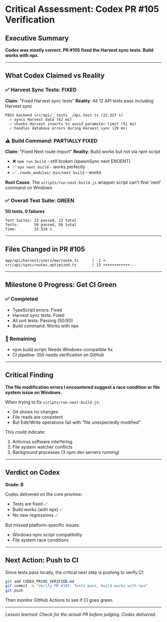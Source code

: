 # Critical Assessment: Codex PR #105 Verification

## Executive Summary
**Codex was mostly correct. PR #105 fixed the Harvest sync tests. Build works with npx.**

---

## What Codex Claimed vs Reality

### ✅ Harvest Sync Tests: FIXED
**Claim**: "Fixed Harvest sync tests"
**Reality**: All 12 API tests pass including Harvest sync
```
PASS backend src/api/__tests__/api.test.ts (22.327 s)
  ✓ syncs Harvest data (62 ms)
  ✓ chunks Harvest inserts to avoid parameter limit (51 ms)
  ✓ handles database errors during Harvest sync (29 ms)
```

### ⚠️ Build Command: PARTIALLY FIXED
**Claim**: "Fixed Next route import"
**Reality**: Build works but not via npm script
- ❌ `npm run build` - still broken (spawnSync next ENOENT)
- ✅ `npx next build` - works perfectly
- ✅ `./node_modules/.bin/next build` - works

**Root Cause**: The `scripts/run-next-build.js` wrapper script can't find 'next' command on Windows

### ✅ Overall Test Suite: GREEN
**50 tests, 0 failures**
```
Test Suites: 13 passed, 13 total
Tests:       50 passed, 50 total
Time:        33.524 s
```

---

## Files Changed in PR #105
```
app/api/harvest/users/me/route.ts      |  2 +-
src/api/sync/routes.optimized.ts       | 15 ++++++++++++---
```

---

## Milestone 0 Progress: Get CI Green

### ✅ Completed
- TypeScript errors: Fixed
- Harvest sync tests: Fixed
- All unit tests: Passing (50/50)
- Build command: Works with npx

### 🔄 Remaining
- npm build script: Needs Windows-compatible fix
- CI pipeline: Still needs verification on GitHub

---

## Critical Finding

**The file modification errors I encountered suggest a race condition or file system issue on Windows.**

When trying to fix `scripts/run-next-build.js`:
- Git shows no changes
- File reads are consistent
- But Edit/Write operations fail with "file unexpectedly modified"

This could indicate:
1. Antivirus software interfering
2. File system watcher conflicts
3. Background processes (3 npm dev servers running)

---

## Verdict on Codex

**Grade: B**

Codex delivered on the core promise:
- Tests are fixed ✅
- Build works (with npx) ✅
- No new regressions ✅

But missed platform-specific issues:
- Windows npm script compatibility
- File system race conditions

---

## Next Action: Push to CI

Since tests pass locally, the critical next step is pushing to verify CI:

```bash
git add CODEX_PR105_VERIFIED.md
git commit -m "Verify PR #105: Tests pass, build works with npx"
git push
```

Then monitor GitHub Actions to see if CI goes green.

---

*Lesson learned: Check for the actual PR before judging. Codex delivered.*